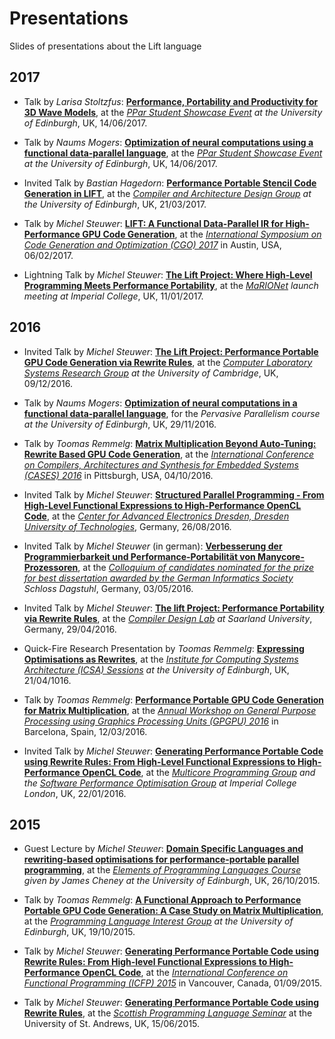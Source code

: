 # Presentations
Slides of presentations about the Lift language

## 2017

- Talk by _Larisa Stoltzfus_: [**Performance, Portability and Productivity for 3D Wave Models**](http://www.lift-project.org/presentations/2017/StoltzfusPParShowcase2017.pdf), at the *[PPar Student Showcase Event](http://pervasiveparallelism.inf.ed.ac.uk/events/) at the University of Edinburgh*, UK, 14/06/2017.

- Talk by _Naums Mogers_: [**Optimization of neural computations using a functional data-parallel language**](http://www.lift-project.org/presentations/2017/MogersPPar2017.pdf), at the *[PPar Student Showcase Event](http://pervasiveparallelism.inf.ed.ac.uk/events/) at the University of Edinburgh*, UK, 14/06/2017.

- Invited Talk by _Bastian Hagedorn_: [**Performance Portable Stencil Code Generation in LIFT**](http://www.lift-project.org/presentations/2017/CArD-2017.pdf), at the *[Compiler and Architecture Design Group](http://www.icsa.informatics.ed.ac.uk/compilers/) at the University of Edinburgh*, UK, 21/03/2017.

- Talk by _Michel Steuwer_: [**LIFT: A Functional Data-Parallel IR for High-Performance GPU Code Generation**](http://www.lift-project.org/presentations/2017/CGO-2017.pdf), at the [*International Symposium on Code Generation and Optimization (CGO) 2017*](http://cgo.org/cgo2017/) in Austin, USA, 06/02/2017.

- Lightning Talk by _Michel Steuwer_: [**The Lift Project: Where High-Level Programming Meets Performance Portability**](http://www.lift-project.org/presentations/2017/MaRIONet-launch-2017.pdf), at the *[MaRIONet](http://manycore.org.uk/) launch meeting at Imperial College*, UK, 11/01/2017.

## 2016

- Invited Talk by _Michel Steuwer_: [**The Lift Project: Performance Portable GPU Code Generation via Rewrite Rules**](http://www.lift-project.org/presentations/2016/Cambridge-2016.pdf), at the *[Computer Laboratory Systems Research Group](https://www.cl.cam.ac.uk/research/srg/) at the University of Cambridge*, UK, 09/12/2016.

- Talk by _Naums Mogers_: [**Optimization of neural computations in a functional data-parallel language**](http://www.lift-project.org/presentations/2016/MogersPERP2016.pdf), for the *Pervasive Parallelism course at the University of Edinburgh*, UK, 29/11/2016.

- Talk by _Toomas Remmelg_: [**Matrix Multiplication Beyond Auto-Tuning: Rewrite Based GPU Code Generation**](http://www.lift-project.org/presentations/2016/CASES-2016.pdf), at the [*International Conference on Compilers, Architectures and Synthesis for Embedded Systems (CASES) 2016*](http://www.esweek.org/cases/about) in Pittsburgh, USA, 04/10/2016.

- Invited Talk by _Michel Steuwer_: [**Structured Parallel Programming - From High-Level Functional Expressions to High-Performance OpenCL Code**](http://www.lift-project.org/presentations/2016/TUDresden-2016.pdf), at the [*Center for Advanced Electronics Dresden, Dresden University of Technologies*](https://www.cfaed.tu-dresden.de/), Germany, 26/08/2016.

- Invited Talk by _Michel Steuwer_ (in german): [**Verbesserung der Programmierbarkeit und Performance-Portabilität von Manycore-Prozessoren**](http://www.lift-project.org/presentations/2016/Dagstuhl-2016.pdf), at the *[Colloquium of candidates nominated for the prize for best dissertation awarded by the German Informatics Society](https://www.dagstuhl.de/en/program/calendar/evhp/?semnr=16183) Schloss Dagstuhl*, Germany, 03/05/2016.

- Invited Talk by _Michel Steuwer_: [**The lift Project: Performance Portability via Rewrite Rules**](http://www.lift-project.org/presentations/2016/SaarlandUniversity-2016.pdf), at the *[Compiler Design Lab](http://compilers.cs.uni-saarland.de/) at Saarland University*, Germany, 29/04/2016.

- Quick-Fire Research Presentation by _Toomas Remmelg_: [**Expressing Optimisations as Rewrites**](http://www.lift-project.org/presentations/2016/ICSA-2016.pdf), at the *[Institute for Computing Systems Architecture (ICSA) Sessions](http://homepages.inf.ed.ac.uk/mic/ICSASessions/) at the University of Edinburgh*, UK, 21/04/1016.

- Talk by _Toomas Remmelg_: [**Performance Portable GPU Code Generation for Matrix Multiplication**](http://www.lift-project.org/presentations/2016/GPGPU-2016.pdf), at the [*Annual Workshop on General Purpose Processing using Graphics Processing Units (GPGPU) 2016*](http://conf.researchr.org/track/PPoPP-2016/GPGPU-2016-papers) in Barcelona, Spain, 12/03/2016.

- Invited Talk by _Michel Steuwer_: [**Generating Performance Portable Code using Rewrite Rules: From High-Level Functional Expressions to High-Performance OpenCL Code**](http://www.lift-project.org/presentations/2016/ImperialCollegeLondon-2016.pdf), at the *[Multicore Programming Group](http://multicore.doc.ic.ac.uk/) and the [Software Performance Optimisation Group](https://spo.doc.ic.ac.uk) at Imperial College London*, UK, 22/01/2016.

## 2015

- Guest Lecture by _Michel Steuwer_: [**Domain Specific Languages and rewriting-based optimisations for performance-portable parallel programming**](http://www.lift-project.org/presentations/2015/EPLGuestLecture-2015.pdf), at the *[Elements of Programming Languages Course](http://www.inf.ed.ac.uk/teaching/courses/epl/index-2015.html) given by James Cheney at the University of Edinburgh*, UK, 26/10/2015.

- Talk by _Toomas Remmelg_: [**A Functional Approach to Performance Portable GPU Code Generation: A Case Study on Matrix Multiplication**](http://www.lift-project.org/presentations/2015/PLInG-2015.pdf), at the *[Programming Language Interest Group](https://www.wiki.ed.ac.uk/display/prolan/Programming+Languages+Interest+Group) at the University of Edinburgh*, UK, 19/10/2015.

- Talk by _Michel Steuwer_: [**Generating Performance Portable Code using Rewrite Rules: From High-level Functional Expressions to High-Performance OpenCL Code**](http://www.lift-project.org/presentations/2015/ICFP-2015.pdf), at the [*International Conference on Functional Programming (ICFP) 2015*](http://icfpconference.org/icfp2015/) in Vancouver, Canada, 01/09/2015.

- Talk by _Michel Steuwer_: [**Generating Performance Portable Code using Rewrite Rules**](http://www.lift-project.org/presentations/2015/SPLS-2015.pdf), at the *[Scottish Programming Language Seminar](https://ff32.host.cs.st-andrews.ac.uk/spls/)* at the University of St. Andrews, UK, 15/06/2015.
